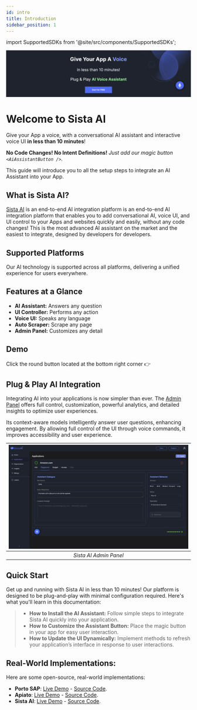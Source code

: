 ```yaml
---
id: intro
title: Introduction
sidebar_position: 1
---
```


import SupportedSDKs from '@site/src/components/SupportedSDKs';

[![Sista AI Admin Panel](../static/img/sista-banner-one.png)](https://smart.sista.ai/?utm_source=sista_docs&utm_medium=main_banner&utm_campaign=intro)

# Welcome to Sista AI

Give your App a voice, with a conversational AI assistant and interactive voice UI **in less than 10 minutes**!

**No Code Changes! No Intent Definitions!** _Just add our magic button `<AiAssistantButton />`._

This guide will introduce you to all the setup steps to integrate an AI Assistant into your App.

## What is Sista AI?

[Sista AI](https://smart.sista.ai/?utm_source=sista_docs&utm_medium=docs_text&utm_campaign=what_is_sista) is an end-to-end AI integration platform is an end-to-end AI integration platform that enables you to add conversational AI, voice UI, and UI control to your Apps and websites quickly and easily, without any code changes! This is the most advanced AI assistant on the market and the easiest to integrate, designed by developers for developers.

## Supported Platforms

Our AI technology is supported across all platforms, delivering a unified experience for users everywhere.

<SupportedSDKs/>


## Features at a Glance

- **AI Assistant:** Answers any question
- **UI Controller:** Performs any action
- **Voice UI:** Speaks any language
- **Auto Scraper:** Scrape any page
- **Admin Panel:** Customizes any detail

## Demo

Click the round button located at the bottom right corner 👉


## Plug & Play AI Integration

Integrating AI into your applications is now simpler than ever. The [Admin Panel](https://admin.sista.ai/applications) offers full control, customization, powerful analytics, and detailed insights to optimize user experiences.

Its context-aware models intelligently answer user questions, enhancing engagement. By allowing full control of the UI through voice commands, it improves accessibility and user experience.



| ![Sista AI Admin Panel](../static/img/sista-admin-dark.png) |
| :---------------------------------------------------------: |
|                   _Sista AI Admin Panel_                    |


## Quick Start

Get up and running with Sista AI in less than 10 minutes! Our platform is designed to be plug-and-play with minimal configuration required. Here's what you'll learn in this documentation:

> - **How to Install the AI Assistant:** Follow simple steps to integrate Sista AI quickly into your application.
> - **How to Customize the Assistant Button:** Place the magic button in your app for easy user interaction.
> - **How to Update the UI Dynamically:** Implement methods to refresh your application’s interface in response to user interactions.


## Real-World Implementations:

Here are some open-source, real-world implementations:

- **Porto SAP**: [Live Demo](https://mahmoudz.github.io/Porto/) - [Source Code](https://github.com/Mahmoudz/Porto/blob/master/docs/src/components/AiAssistant/index.tsx).
- **Apiato**: [Live Demo](https://apiato.io/) - [Source Code](https://github.com/apiato/documentation/blob/master/src/components/AiAssistant/index.js).
- **Sista AI**: [Live Demo](https://docs.sista.ai/) - [Source Code](https://github.com/sista-ai/docs/blob/main/src/components/AiAssistant/index.tsx).
